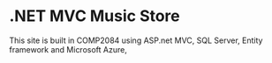 <h1>.NET MVC Music Store</h1>

<p> This site is built in COMP2084 using ASP.net MVC, SQL Server, Entity framework and Microsoft Azure,</p>